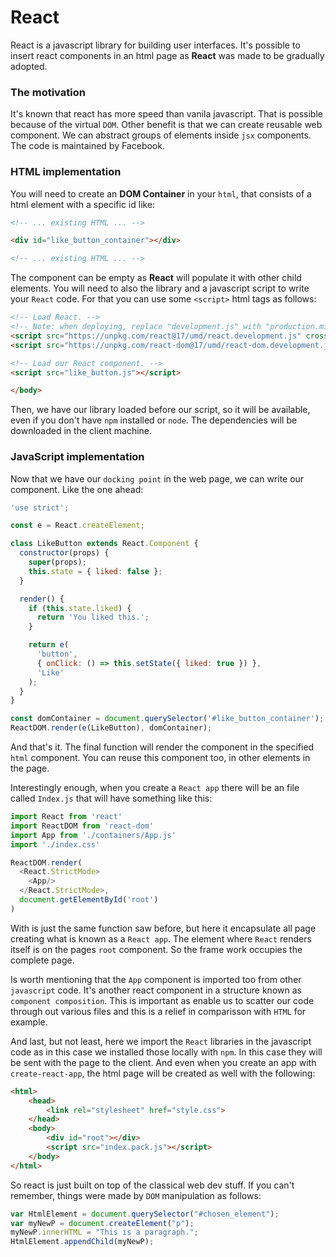 # React
React is a javascript library for building user interfaces. It's possible to insert react components in an html page as **React** was made to be gradually adopted.

### The motivation
It's known that react has more speed than vanila javascript. That is possible because of the virtual `DOM`. Other benefit is that we can create reusable web component. We can abstract groups of elements inside `jsx` components. The code is maintained by Facebook.

### HTML implementation
You will need to create an **DOM Container** in your `html`, that consists of a html element with a specific id like:

```html
<!-- ... existing HTML ... -->

<div id="like_button_container"></div>

<!-- ... existing HTML ... -->
```

The component can be empty as **React** will populate it with other child elements. You will need to also the library and a javascript script to write your `React` code. For that you can use some `<script>` html tags as follows:

```html
<!-- Load React. -->
<!-- Note: when deploying, replace "development.js" with "production.min.js". -->
<script src="https://unpkg.com/react@17/umd/react.development.js" crossorigin></script>
<script src="https://unpkg.com/react-dom@17/umd/react-dom.development.js" crossorigin></script>

<!-- Load our React component. -->
<script src="like_button.js"></script>

</body>
```
Then, we have our library loaded before our script, so it will be available, even if you don't have `npm` installed or `node`. The dependencies will be downloaded in the client machine.

### JavaScript implementation
Now that we have our `docking point` in the web page, we can write our component. Like the one ahead:

```javascript
'use strict';

const e = React.createElement;

class LikeButton extends React.Component {
  constructor(props) {
    super(props);
    this.state = { liked: false };
  }

  render() {
    if (this.state.liked) {
      return 'You liked this.';
    }

    return e(
      'button',
      { onClick: () => this.setState({ liked: true }) },
      'Like'
    );
  }
}

const domContainer = document.querySelector('#like_button_container');
ReactDOM.render(e(LikeButton), domContainer);
```

And that's it. The final function will render the component in the specified `html` component. You can reuse this component too, in other elements in the page.

Interestingly enough, when you create a `React app` there will be an file called `Index.js` that will have something like this:

```javascript
import React from 'react'
import ReactDOM from 'react-dom'
import App from './containers/App.js'
import './index.css'

ReactDOM.render(
  <React.StrictMode>
    <App/>
  </React.StrictMode>,
  document.getElementById('root')
)
```
With is just the same function saw before, but here it encapsulate all page creating what is known as a `React app`. The element where `React` renders itself is on the pages `root` component. So the frame work occupies the complete page.

Is worth mentioning that the `App` component is imported too from other `javascript` code. It's another react component in a structure known as `component composition`. This is important as enable us to scatter our code through out various files and this is a relief in comparisson with `HTML` for example.

And last, but not least, here we import the `React` libraries in the javascript code as in this case we installed those locally with `npm`. In this case they will be sent with the page to the client. And even when you create an app with `create-react-app`, the html page will be created as well with the following:

```html
<html>
    <head>
        <link rel="stylesheet" href="style.css">
    </head>
    <body>
        <div id="root"></div>
        <script src="index.pack.js"></script>
    </body>
</html>
```
So react is just built on top of the classical web dev stuff. If you can't remember, things were made by `DOM` manipulation as follows:

```javascript
var HtmlElement = document.querySelector("#chosen_element");
var myNewP = document.createElement("p");
myNewP.innerHTML = "This is a paragraph.";
HtmlElement.appendChild(myNewP);
```
